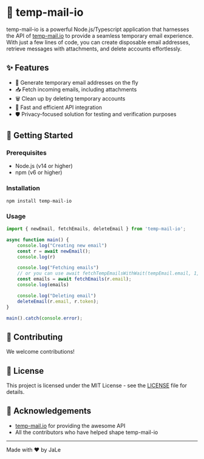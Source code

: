 # 📧 temp-mail-io

temp-mail-io is a powerful Node.js/Typescript application that harnesses the API of [temp-mail.io](https://temp-mail.io/) to provide a seamless temporary email experience. With just a few lines of code, you can create disposable email addresses, retrieve messages with attachments, and delete accounts effortlessly.

## ✨ Features

- 🔮 Generate temporary email addresses on the fly
- 📥 Fetch incoming emails, including attachments
- 🗑️ Clean up by deleting temporary accounts
- 🚀 Fast and efficient API integration
- 🛡️ Privacy-focused solution for testing and verification purposes

## 🚀 Getting Started

### Prerequisites

- Node.js (v14 or higher)
- npm (v6 or higher)

### Installation
   ```
   npm install temp-mail-io
   ```

### Usage

```javascript
import { newEmail, fetchEmails, deleteEmail } from 'temp-mail-io';

async function main() {
	console.log("Creating new email")
	const r = await newEmail();
	console.log(r)

	console.log("Fetching emails")
	// or you can use await fetchTempEmailsWithWait(tempEmail.email, 1, 30000) to wait for the email
	const emails = await fetchEmails(r.email);
	console.log(emails)

	console.log("Deleting email")
	deleteEmail(r.email, r.token);
}

main().catch(console.error);
```

## 🤝 Contributing

We welcome contributions!

## 📄 License

This project is licensed under the MIT License - see the [LICENSE](LICENSE) file for details.

## 🙏 Acknowledgements

- [temp-mail.io](https://temp-mail.io/) for providing the awesome API
- All the contributors who have helped shape temp-mail-io

---

Made with ❤️ by JaLe